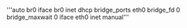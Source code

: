 '''auto br0
iface br0 inet dhcp
	bridge_ports eth0
	bridge_fd 0
	bridge_maxwait 0
iface eth0 inet manual'''
